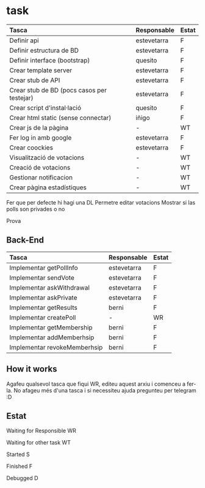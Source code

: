 # task

| Tasca | Responsable | Estat |
| :--- | :--- | :--- |
| Definir api | estevetarra | F |
| Definir estructura de BD | estevetarra | F |
| Definir interface \(bootstrap\) | quesito | F |
| Crear template server | estevetarra | F |
| Crear stub de API | estevetarra | F |
| Crear stub de BD \(pocs casos per testejar\) | estevetarra | F |
| Crear script d'instal·lació | quesito | F |
| Crear html static \(sense connectar\) | iñigo | F |
| Crear js de la pàgina | - | WT |
| Fer log in amb google | estevetarra | F |
| Crear coockies | estevetarra | F |
| Visualització de votacions | - | WT |
| Creació de votacions | - | WT |
| Gestionar notificacion | - | WT |
| Crear pàgina estadístiques | - | WT |

Fer que per defecte hi hagi una DL Permetre editar votacions Mostrar si las polls son privades o no

Prova

## Back-End

| Tasca | Responsable | Estat |
| :--- | :--- | :--- |
| Implementar getPollInfo | estevetarra | F |
| Implementar sendVote | estevetarra | F |
| Implementar askWithdrawal | estevetarra | F |
| Implementar askPrivate | estevetarra | F |
| Implementar getResults | berni | F |
| Implementar createPoll | - | WR |
| Implementar getMembership | berni | F |
| Implementar addMemberhsip | berni | F |
| Implementar revokeMemberhsip | berni | F |

## How it works

Agafeu qualsevol tasca que fiqui WR, editeu aquest arxiu i comenceu a fer-la. No afageu més d'una tasca i si necessiteu ajuda pregunteu per telegram :D

## Estat

Waiting for Responsible WR

Waiting for other task WT

Started S

Finished F

Debugged D

